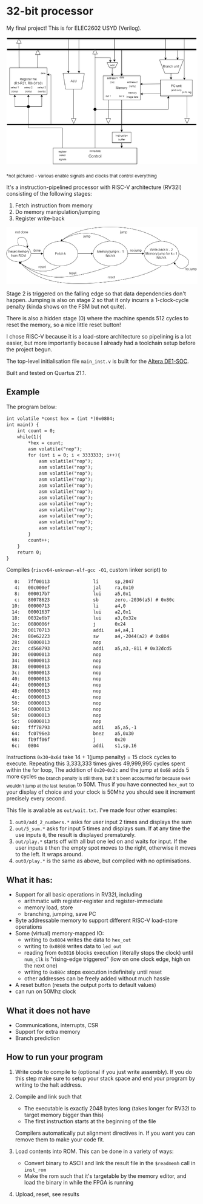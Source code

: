 # 32-bit processor
My final project! This is for ELEC2602 USYD (Verilog).

![image](https://github.com/AbacusIsMad/elec2602-g1/blob/main/readme_images/datapath.png)

<sub>*not pictured - various enable signals and clocks that control everything</sub>

It's a instruction-pipelined processor with RISC-V architecture (RV32I) consisting of the following stages:

1. Fetch instruction from memory
2. Do memory manipulation/jumping
3. Register write-back

![image](https://github.com/AbacusIsMad/elec2602-g1/blob/main/readme_images/fsm.png)

Stage 2 is triggered on the falling edge so that data dependencies don't happen. Jumping is also on stage 2 so that it only incurrs a 1-clock-cycle penalty (kinda shows on the FSM but not quite).

There is also a hidden stage (0) where the machine spends 512 cycles to reset the memory, so a nice little reset button!

I chose RISC-V because it is a load-store architecture so pipelining is a lot easier, but more importantly because I already had a toolchain setup before the project begun.

The top-level initialisation file `main_inst.v` is built for the [Altera DE1-SOC](http://de1-soc.terasic.com/).

Built and tested on Quartus 21.1.

## Example

The program below:
```
int volatile *const hex = (int *)0x0804;
int main() {
	int count = 0;
	while(1){
		*hex = count;
		asm volatile("nop");
		for (int i = 0; i < 3333333; i++){
			asm volatile("nop");
			asm volatile("nop");
			asm volatile("nop");
			asm volatile("nop");
			asm volatile("nop");
			asm volatile("nop");
			asm volatile("nop");
			asm volatile("nop");
			asm volatile("nop");
			asm volatile("nop");
			asm volatile("nop");
			asm volatile("nop");
		}
		count++;
	}
	return 0;
}
```
Compiles (`riscv64-unknown-elf-gcc -O1`, custom linker script) to
```
   0:   7ff00113                li      sp,2047
   4:   00c000ef                jal     ra,0x10
   8:   000017b7                lui     a5,0x1
   c:   80078623                sb      zero,-2036(a5) # 0x80c
  10:   00000713                li      a4,0
  14:   00001637                lui     a2,0x1
  18:   0032e6b7                lui     a3,0x32e
  1c:   0080006f                j       0x24
  20:   00170713                addi    a4,a4,1
  24:   80e62223                sw      a4,-2044(a2) # 0x804
  28:   00000013                nop
  2c:   cd568793                addi    a5,a3,-811 # 0x32dcd5
  30:   00000013                nop
  34:   00000013                nop
  38:   00000013                nop
  3c:   00000013                nop
  40:   00000013                nop
  44:   00000013                nop
  48:   00000013                nop
  4c:   00000013                nop
  50:   00000013                nop
  54:   00000013                nop
  58:   00000013                nop
  5c:   00000013                nop
  60:   fff78793                addi    a5,a5,-1
  64:   fc0796e3                bnez    a5,0x30
  68:   fb9ff06f                j       0x20
  6c:   0804                    addi    s1,sp,16
```
Instructions `0x30`-`0x64` take 14 + 1(jump penalty) = 15 clock cycles to execute. Repeating this 3,333,333 times gives 49,999,995 cycles spent within the for loop, The addition of `0x20`-`0x2c` and the jump at `0x68` adds 5 more cycles <sub>the branch penalty is still there, but it's been accounted for because `0x64` wouldn't jump at the last iteration</sub> to 50M. Thus if you have connected `hex_out` to your display of choice and your clock is 50Mhz you should see it increment precisely every second.

This file is avaliable as `out/wait.txt`. I've made four other examples:
1. `out0/add_2_numbers.*` asks for user input 2 times and displays the sum
2. `out/5_sum.*` asks for input 5 times and displays sum. If at any time the use inputs `0`, the result is displayed prematurely.
3. `out/play.*` starts off with all but one led on and waits for input. If the user inputs `0` then the empty spot moves to the right, otherwise it moves to the left. It wraps around.
4. `out0/play.*` is the same as above, but compiled with no optimisations.

## What it has:
* Support for all basic operations in RV32I, including
    * arithmatic with register-register and register-immediate
    * memory load, store
    * branching, jumping, save PC
* Byte addressable memory to support different RISC-V load-store operations
* Some (virtual) memory-mapped IO:
    * writing to `0x0804` writes the data to `hex_out` 
    * writing to `0x0808` writes data to `led_out`
    * reading from `0x0816` blocks execution (literally stops the clock) until `num_clk` is "rising-edge triggered" (low on one clock edge, high on the next one)
    * writing to `0x080c` stops execution indefinitely until reset
    * other addresses can be freely added without much hassle
* A reset button (resets the output ports to default values)
* can run on 50Mhz clock

## What it does not have
* Communications, interrupts, CSR
* Support for extra memory
* Branch prediction

## How to run your program
1. Write code to compile to (optional if you just write assembly). If you do this step make sure to setup your stack space and end your program by writing to the halt address.
2. Compile and link such that
    * The executable is exactly 2048 bytes long (takes longer for RV32I to target memory bigger than this)
    * The first instruction starts at the beginning of the file

    Compilers automatically put alignment directives in. If you want you can remove them to make your code fit.
3. Load contents into ROM. This can be done in a variety of ways:
    * Convert binary to ASCII and link the result file in the `$readmemh` call in `inst_rom`
    * Make the rom such that it's targetable by the memory editor, and load the binary in while the FPGA is running
4. Upload, reset, see results

